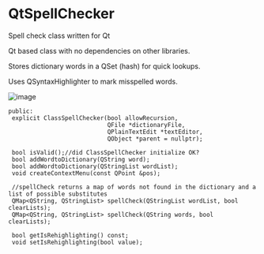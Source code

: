 # QtSpellChecker
Spell check class written for Qt

Qt based class with no dependencies on other libraries.

Stores dictionary words in a QSet (hash) for quick lookups. 

Uses QSyntaxHighlighter to mark misspelled words. 

![image](https://user-images.githubusercontent.com/8164529/132950308-129c9bd8-4830-4bde-a8a8-159ba877cb4b.png)


   ```
   public:
    explicit ClassSpellChecker(bool allowRecursion,
                               QFile *dictionaryFile,
                               QPlainTextEdit *textEditor,
                               QObject *parent = nullptr);

    bool isValid();//did ClassSpellChecker initialize OK?
    bool addWordtoDictionary(QString word);
    bool addWordtoDictionary(QStringList wordList);
    void createContextMenu(const QPoint &pos);

    //spellCheck returns a map of words not found in the dictionary and a list of possible substitutes
    QMap<QString, QStringList> spellCheck(QStringList wordList, bool clearLists);
    QMap<QString, QStringList> spellCheck(QString words, bool clearLists);

    bool getIsRehighlighting() const;
    void setIsRehighlighting(bool value);
 
